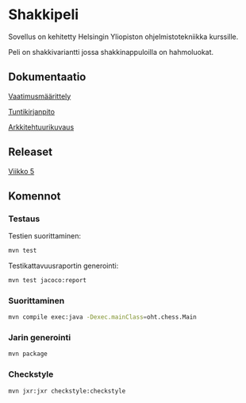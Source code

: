 # Shakkipeli
Sovellus on kehitetty Helsingin Yliopiston ohjelmistotekniikka kurssille.

Peli on shakkivariantti jossa shakkinappuloilla on hahmoluokat.

## Dokumentaatio
[Vaatimusmäärittely](https://github.com/chzesa/uni-oth/blob/master/dokumentaatio/vaatimusmaarittely.md)

[Tuntikirjanpito](https://github.com/chzesa/uni-oth/blob/master/dokumentaatio/tuntikirjanpito.md)

[Arkkitehtuurikuvaus](https://github.com/chzesa/uni-oth/blob/master/dokumentaatio/arkkitehtuuri.md)

## Releaset

[Viikko 5](https://github.com/chzesa/uni-oht/releases/tag/week5)

## Komennot
### Testaus
Testien suorittaminen:
```sh
mvn test
```

Testikattavuusraportin generointi:
```sh
mvn test jacoco:report
```

### Suorittaminen
```sh
mvn compile exec:java -Dexec.mainClass=oht.chess.Main
```

### Jarin generointi
```sh
mvn package
```

### Checkstyle
```sh
mvn jxr:jxr checkstyle:checkstyle
```